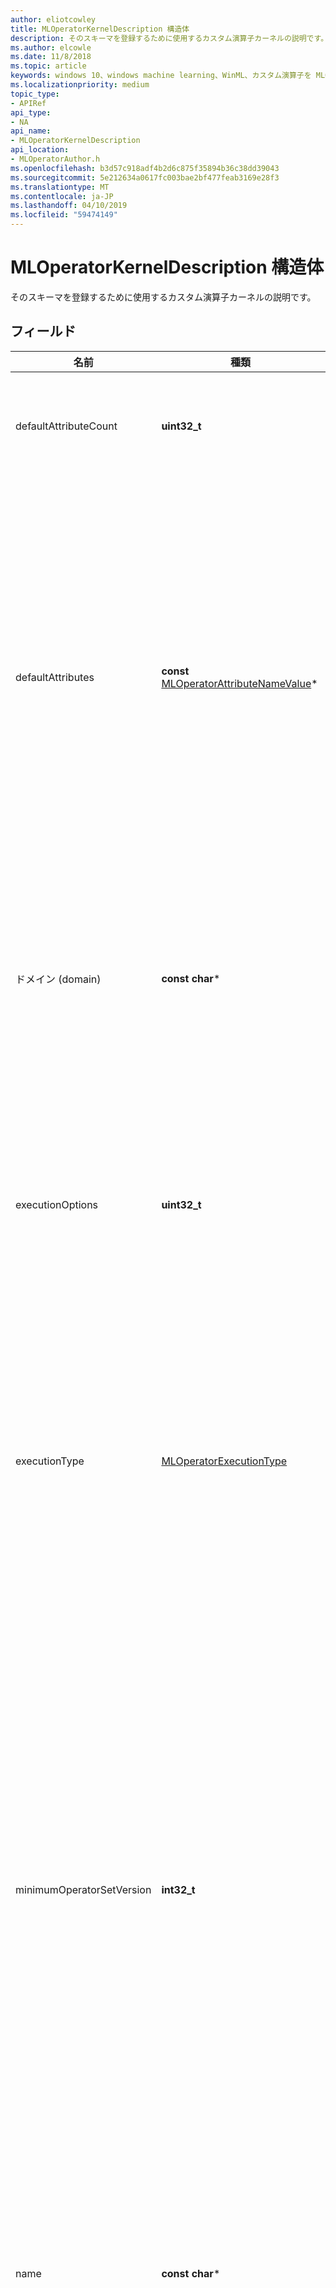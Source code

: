 ```yaml
---
author: eliotcowley
title: MLOperatorKernelDescription 構造体
description: そのスキーマを登録するために使用するカスタム演算子カーネルの説明です。
ms.author: elcowle
ms.date: 11/8/2018
ms.topic: article
keywords: windows 10、windows machine learning、WinML、カスタム演算子を MLOperatorKernelDescription
ms.localizationpriority: medium
topic_type:
- APIRef
api_type:
- NA
api_name:
- MLOperatorKernelDescription
api_location:
- MLOperatorAuthor.h
ms.openlocfilehash: b3d57c918adf4b2d6c875f35894b36c38dd39043
ms.sourcegitcommit: 5e212634a0617fc003bae2bf477feab3169e28f3
ms.translationtype: MT
ms.contentlocale: ja-JP
ms.lasthandoff: 04/10/2019
ms.locfileid: "59474149"
---
```

# <a name="mloperatorkerneldescription-struct"></a>MLOperatorKernelDescription 構造体

そのスキーマを登録するために使用するカスタム演算子カーネルの説明です。

## <a name="fields"></a>フィールド

| 名前 | 種類 | 説明 |
|------|------|-------------|
| defaultAttributeCount | **uint32_t** | 指定された既定の属性値の数。 |
| defaultAttributes | **const** [MLOperatorAttributeNameValue](MLOperatorAttributeNameValue.md)* | 属性の既定値。 これらは、属性は、演算子の種類を格納しているモデルで不足しているときに適用されます。 |
| ドメイン (domain) | **const char*** | NULL で終わる utf-8 文字列演算子のドメインの名前を表します。 |
| executionOptions | **uint32_t** | 追加のオプションの予約されています。 0 を指定する必要があります。 |
| executionType | [MLOperatorExecutionType](MLOperatorExecutionType.md) | カーネルが計算のため、CPU または GPU を使用するかどうかを指定します。 |
| minimumOperatorSetVersion | **int32_t** | 演算子の最小バージョンの設定のこのカーネルは無効です。 最大バージョンは、同じドメインの後続バージョン演算子セットのスキーマの登録に基づく推測されます。 |
| name | **const char*** | NULL で終わる utf-8 文字列演算子の名前を表します。 |
| オプション | [MLOperatorKernelOptions](MLOperatorKernelOptions.md) | 実行のすべてのプロバイダー型に適用されるカーネルのオプションです。 |
| typeConstraintCount | **uint32_t** | 指定された型の制約の数。 |
| typeConstraints | **const** [MLOperatorEdgeTypeConstraint](MLOperatorEdgeTypeConstraint.md)* | 型の制約の配列。 各制約では、入力と 1 つまたは複数の境界の種類にラベル文字列の型に関連付けられている出力を制限します。 |

## <a name="requirements"></a>要件

| | |
|-|-|
| **サポートされている最小のクライアント** | Windows 10 ビルド 17763 |
| **サポートされている最小のサーバー** | デスクトップ エクスペリエンス搭載の Windows Server 2019 |
| **Header** | MLOperatorAuthor.h |

[!INCLUDE [help](../includes/get-help.md)]
